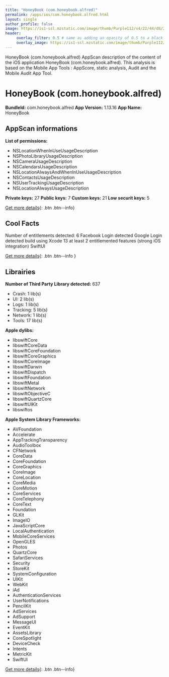 ```yaml
---
title: "HoneyBook (com.honeybook.alfred)"
permalink: /apps/ios/com.honeybook.alfred.html
layout: single
author_profile: false
image: https://is1-ssl.mzstatic.com/image/thumb/Purple112/v4/22/44/d8/2244d873-19da-3dda-7310-8aec36b2476b/AppIcon-0-0-1x_U007emarketing-0-0-0-5-0-0-sRGB-0-0-0-GLES2_U002c0-512MB-85-220-0-0.png/512x512bb.jpg
header: 
     overlay_filter: 0.5 # same as adding an opacity of 0.5 to a black background
     overlay_image: https://is1-ssl.mzstatic.com/image/thumb/Purple112/v4/22/44/d8/2244d873-19da-3dda-7310-8aec36b2476b/AppIcon-0-0-1x_U007emarketing-0-0-0-5-0-0-sRGB-0-0-0-GLES2_U002c0-512MB-85-220-0-0.png/512x512bb.jpg
---
```

HoneyBook (com.honeybook.alfred) AppScan description of the content of the iOS application HoneyBook (com.honeybook.alfred). This analysis is based on the Mobile App Tools : AppScore, static analysis, Audit and the Mobile Audit App Tool.

# HoneyBook (com.honeybook.alfred)

**BundleId:** com.honeybook.alfred
**App Version:** 1.13.16
**App Name:** HoneyBook


## AppScan informations 

**List of permissions:** 
- NSLocationWhenInUseUsageDescription
- NSPhotoLibraryUsageDescription
- NSCameraUsageDescription
- NSCalendarsUsageDescription
- NSLocationAlwaysAndWhenInUseUsageDescription
- NSContactsUsageDescription
- NSUserTrackingUsageDescription
- NSLocationAlwaysUsageDescription
  
  
**Private keys:** 27
**Public keys:** 7
**Custom keys:** 21
**Low securit keys:** 5
  
[Get more details](/pricing.html){: .btn .btn--info}

## Cool Facts

Number of entitlements detected: 6
Facebook Login detected
Google Login detected
build using Xcode 13
at least 2 entitlemented features (strong iOS integration)
SwiftUI
  
[Get more details](/pricing.html){: .btn .btn--info }

## Librairies 
**Number of Third Party Library detected:** 637
- Crash: 1 lib(s)
- UI: 2 lib(s)
- Logs: 1 lib(s)
- Tracking: 5 lib(s)
- Network: 1 lib(s)
- Tools: 17 lib(s)


**Apple dylibs:**
- libswiftCore
- libswiftCoreData
- libswiftCoreFoundation
- libswiftCoreGraphics
- libswiftCoreImage
- libswiftDarwin
- libswiftDispatch
- libswiftFoundation
- libswiftMetal
- libswiftNetwork
- libswiftObjectiveC
- libswiftQuartzCore
- libswiftUIKit
- libswiftos


**Apple System Library Frameworks:**
- AVFoundation
- Accelerate
- AppTrackingTransparency
- AudioToolbox
- CFNetwork
- CoreData
- CoreFoundation
- CoreGraphics
- CoreImage
- CoreLocation
- CoreMedia
- CoreMotion
- CoreServices
- CoreTelephony
- CoreText
- Foundation
- GLKit
- ImageIO
- JavaScriptCore
- LocalAuthentication
- MobileCoreServices
- OpenGLES
- Photos
- QuartzCore
- SafariServices
- Security
- StoreKit
- SystemConfiguration
- UIKit
- WebKit
- iAd
- AuthenticationServices
- UserNotifications
- PencilKit
- AdServices
- AdSupport
- MessageUI
- EventKit
- AssetsLibrary
- CoreSpotlight
- DeviceCheck
- Intents
- MetricKit
- SwiftUI


  
[Get more details](/pricing.html){: .btn .btn--info}

